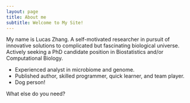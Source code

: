 ```yaml
---
layout: page
title: About me
subtitle: Welcome to My Site!
---
```


My name is Lucas Zhang. A self-motivated researcher in pursuit of innovative solutions to complicated but fascinating biological universe. Actively seeking a PhD candidate position in Biostatistics and/or Computational Biology.

- Experienced analyst in microbiome and genome.
- Published author, skilled programmer, quick learner, and team player.
- Dog person!

What else do you need?